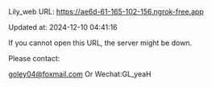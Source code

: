 Lily_web URL: https://ae6d-61-165-102-156.ngrok-free.app

Updated at: 2024-12-10 04:41:16

If you cannot open this URL, the server might be down.

Please contact: 

goley04@foxmail.com Or Wechat:GL_yeaH